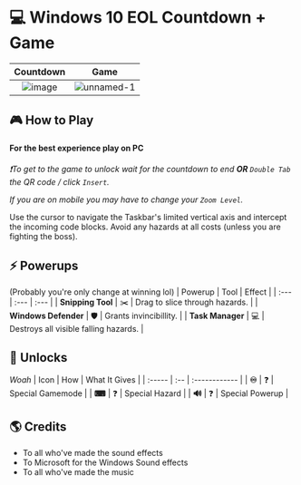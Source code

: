 
# 💻 Windows 10 EOL Countdown + Game

| Countdown | Game |
| :------------------: | :---------------: |
| ![image](https://github.com/user-attachments/assets/d858d90a-c353-4179-bbff-3a1f636ce4dc) | ![unnamed-1](https://github.com/user-attachments/assets/c78eea42-768c-4d9c-81f2-f5b709f5e842) |

## **🎮 How to Play**

#### **For the best experience play on PC**

*❗To get to the game to unlock wait for the countdown to end **OR** `Double Tab` the QR code / click `Insert`.*

*If you are on mobile you may have to change your `Zoom Level`.*

Use the cursor to navigate the Taskbar's limited vertical axis and intercept the incoming code blocks. Avoid any hazards at all costs (unless you are fighting the boss).



## **⚡ Powerups**

(Probably you're only change at winning lol)
| Powerup | Tool | Effect |
| :--- | :--- | :--- |
| **Snipping Tool** | ✂️ | Drag to slice through hazards. |
| **Windows Defender** | 🛡️ | Grants invincibillity. |
| **Task Manager** | 💻 | Destroys all visible falling hazards. |

## 🧬 Unlocks

*Woah*
| Icon | How | What It Gives |
| :----- | :-- | :------------ |
| **♾** | ❓ | Special Gamemode |
| **⌨** | ❓ | Special Hazard |
| **🔊** | ❓ | Special Powerup |

## 🌎 Credits
- To all who've made the sound effects
- To Microsoft for the Windows Sound effects
- To all who've made the music
